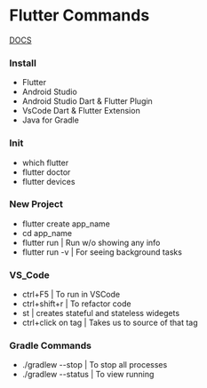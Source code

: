 # Flutter Commands

[DOCS](https://flutter.dev/docs)

### Install
* Flutter
* Android Studio
* Android Studio Dart & Flutter Plugin
* VsCode Dart & Flutter Extension 
* Java for Gradle

### Init
* which flutter
* flutter doctor
* flutter devices

### New Project
* flutter create app_name
* cd app_name
* flutter run | Run w/o showing any info
* flutter run -v | For seeing background tasks

### VS_Code
* ctrl+F5 | To run in VSCode
* ctrl+shift+r | To refactor code
* st | creates stateful and stateless widegets
* ctrl+click on tag | Takes us to source of that tag

### Gradle Commands
* ./gradlew --stop | To stop all processes
* ./gradlew --status | To view running

